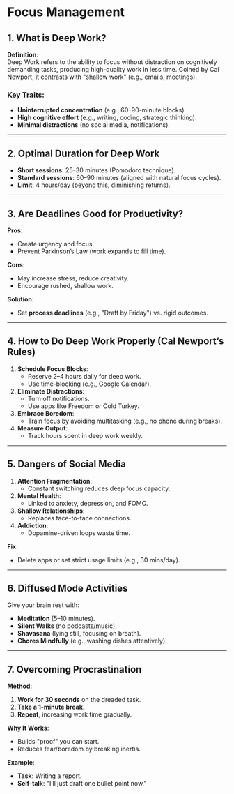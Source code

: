 # Focus Management  

## 1. What is Deep Work?  
**Definition**:  
Deep Work refers to the ability to focus without distraction on cognitively demanding tasks, producing high-quality work in less time. Coined by Cal Newport, it contrasts with "shallow work" (e.g., emails, meetings).  

### Key Traits:  
- **Uninterrupted concentration** (e.g., 60–90-minute blocks).  
- **High cognitive effort** (e.g., writing, coding, strategic thinking).  
- **Minimal distractions** (no social media, notifications).  

---

## 2. Optimal Duration for Deep Work  
- **Short sessions**: 25–30 minutes (Pomodoro technique).  
- **Standard sessions**: 60–90 minutes (aligned with natural focus cycles).  
- **Limit**: 4 hours/day (beyond this, diminishing returns).  

---

## 3. Are Deadlines Good for Productivity?  
**Pros**:  
- Create urgency and focus.  
- Prevent Parkinson’s Law (work expands to fill time).  

**Cons**:  
- May increase stress, reduce creativity.  
- Encourage rushed, shallow work.  

**Solution**:  
- Set **process deadlines** (e.g., "Draft by Friday") vs. rigid outcomes.  

---

## 4. How to Do Deep Work Properly (Cal Newport’s Rules)  
1. **Schedule Focus Blocks**:  
   - Reserve 2–4 hours daily for deep work.  
   - Use time-blocking (e.g., Google Calendar).  
2. **Eliminate Distractions**:  
   - Turn off notifications.  
   - Use apps like Freedom or Cold Turkey.  
3. **Embrace Boredom**:  
   - Train focus by avoiding multitasking (e.g., no phone during breaks).  
4. **Measure Output**:  
   - Track hours spent in deep work weekly.  

---

## 5. Dangers of Social Media  
1. **Attention Fragmentation**:  
   - Constant switching reduces deep focus capacity.  
2. **Mental Health**:  
   - Linked to anxiety, depression, and FOMO.  
3. **Shallow Relationships**:  
   - Replaces face-to-face connections.  
4. **Addiction**:  
   - Dopamine-driven loops waste time.  

**Fix**:  
- Delete apps or set strict usage limits (e.g., 30 mins/day).  

---

## 6. Diffused Mode Activities  
Give your brain rest with:  
- **Meditation** (5–10 minutes).  
- **Silent Walks** (no podcasts/music).  
- **Shavasana** (lying still, focusing on breath).  
- **Chores Mindfully** (e.g., washing dishes attentively).  

---

## 7. Overcoming Procrastination  
**Method**:  
1. **Work for 30 seconds** on the dreaded task.  
2. **Take a 1-minute break**.  
3. **Repeat**, increasing work time gradually.  

**Why It Works**:  
- Builds "proof" you can start.  
- Reduces fear/boredom by breaking inertia.  

**Example**:  
- **Task**: Writing a report.  
- **Self-talk**: "I’ll just draft one bullet point now."  